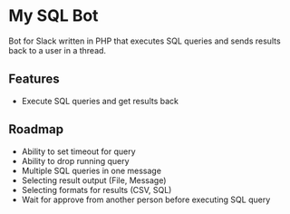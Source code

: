 # My SQL Bot

Bot for Slack written in PHP that executes SQL queries and sends results back to a user in a thread.

## Features

- Execute SQL queries and get results back

## Roadmap

- Ability to set timeout for query
- Ability to drop running query
- Multiple SQL queries in one message
- Selecting result output (File, Message)
- Selecting formats for results (CSV, SQL)
- Wait for approve from another person before executing SQL query